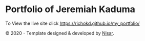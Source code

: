 # Portfolio of Jeremiah Kaduma

To View the live site click https://richokd.github.io/my_portfolio/



<p>
    &copy; 2020 - Template designed & developed by <a href="https://nisar.dev">Nisar</a>.
</p>